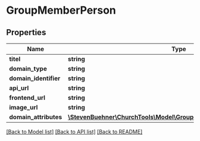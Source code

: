 # GroupMemberPerson

## Properties
Name | Type | Description | Notes
------------ | ------------- | ------------- | -------------
**titel** | **string** |  | [optional] 
**domain_type** | **string** |  | [optional] 
**domain_identifier** | **string** |  | [optional] 
**api_url** | **string** |  | [optional] 
**frontend_url** | **string** |  | [optional] 
**image_url** | **string** |  | [optional] 
**domain_attributes** | [**\StevenBuehner\ChurchTools\Model\GroupMemberPersonDomainAttributes**](GroupMemberPersonDomainAttributes.md) |  | [optional] 

[[Back to Model list]](../../README.md#documentation-for-models) [[Back to API list]](../../README.md#documentation-for-api-endpoints) [[Back to README]](../../README.md)

